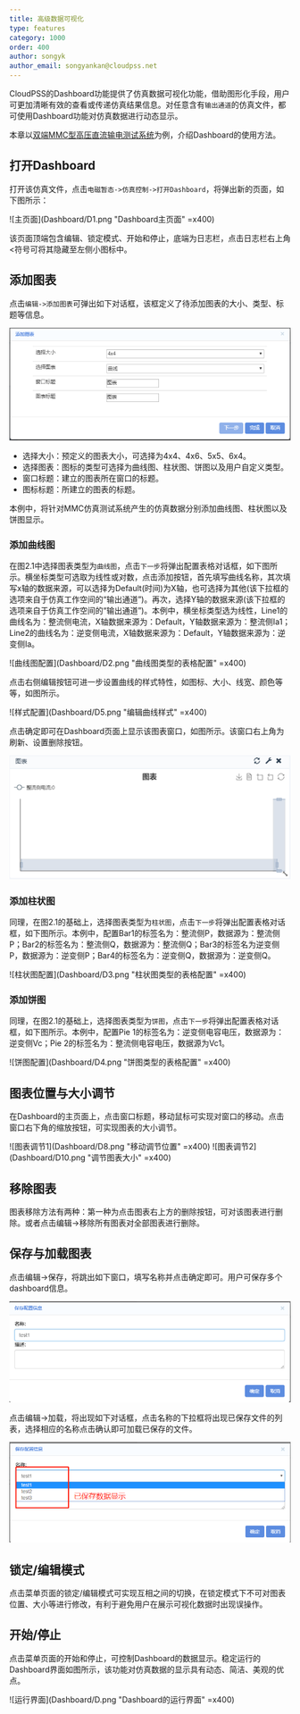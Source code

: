 ```yaml
---
title: 高级数据可视化
type: features
category: 1000
order: 400
author: songyk
author_email: songyankan@cloudpss.net
---
```


CloudPSS的Dashboard功能提供了仿真数据可视化功能，借助图形化手段，用户可更加清晰有效的查看或传递仿真结果信息。对任意含有`输出通道`的仿真文件，都可使用Dashboard功能对仿真数据进行动态显示。

本章以[双端MMC型高压直流输电测试系统](../examples/MMC.html)为例，介绍Dashboard的使用方法。

## 打开Dashboard

打开该仿真文件，点击`电磁暂态->仿真控制->打开Dashboard`，将弹出新的页面，如下图所示：

![主页面](Dashboard/D1.png "Dashboard主页面" =x400)

该页面顶端包含编辑、锁定模式、开始和停止，底端为日志栏，点击日志栏右上角<符号可将其隐藏至左侧小图标中。

## 添加图表

点击`编辑->添加图表`可弹出如下对话框，该框定义了待添加图表的大小、类型、标题等信息。

![添加图表](Dashboard/D6.png "添加图表对话框")

+ 选择大小：预定义的图表大小，可选择为4x4、4x6、5x5、6x4。
+ 选择图表：图标的类型可选择为曲线图、柱状图、饼图以及用户自定义类型。
+ 窗口标题：建立的图表所在窗口的标题。
+ 图标标题：所建立的图表的标题。

本例中，将针对MMC仿真测试系统产生的仿真数据分别添加曲线图、柱状图以及饼图显示。

### 添加曲线图

在图2.1中选择图表类型为`曲线图`，点击`下一步`将弹出配置表格对话框，如下图所示。横坐标类型可选取为线性或对数，点击添加按钮，首先填写曲线名称，其次填写x轴的数据来源，可以选择为Default(时间)为X轴，也可选择为其他(该下拉框的选项来自于仿真工作空间的“输出通道”)。再次，选择Y轴的数据来源(该下拉框的选项来自于仿真工作空间的“输出通道”)。本例中，横坐标类型选为线性，Line1的曲线名为：整流侧电流，X轴数据来源为：Default，Y轴数据来源为：整流侧Ia1；Line2的曲线名为：逆变侧电流，X轴数据来源为：Default，Y轴数据来源为：逆变侧Ia。

![曲线图配置](Dashboard/D2.png "曲线图类型的表格配置" =x400)

点击右侧编辑按钮可进一步设置曲线的样式特性，如图标、大小、线宽、颜色等等，如图所示。

![样式配置](Dashboard/D5.png "编辑曲线样式" =x400)

点击确定即可在Dashboard页面上显示该图表窗口，如图所示。该窗口右上角为刷新、设置删除按钮。

![图表窗口](Dashboard/D7.png "图表窗口")

### 添加柱状图

同理，在图2.1的基础上，选择图表类型为`柱状图`，点击`下一步`将弹出配置表格对话框，如下图所示。本例中，配置Bar1的标签名为：整流侧P，数据源为：整流侧P；Bar2的标签名为：整流侧Q，数据源为：整流侧Q；Bar3的标签名为逆变侧P，数据源为：逆变侧P；Bar4的标签名为：逆变侧Q，数据源为：逆变侧Q。

![柱状图配置](Dashboard/D3.png "柱状图类型的表格配置" =x400)

### 添加饼图

同理，在图2.1的基础上，选择图表类型为`饼图`，点击`下一步`将弹出配置表格对话框，如下图所示。本例中，配置Pie 1的标签名为：逆变侧电容电压，数据源为：逆变侧Vc；Pie 2的标签名为：整流侧电容电压，数据源为Vc1。

![饼图配置](Dashboard/D4.png "饼图类型的表格配置" =x400)


## 图表位置与大小调节

在Dashboard的主页面上，点击窗口标题，移动鼠标可实现对窗口的移动。点击窗口右下角的缩放按钮，可实现图表的大小调节。

![图表调节1](Dashboard/D8.png "移动调节位置" =x400)
![图表调节2](Dashboard/D10.png "调节图表大小" =x400)

## 移除图表

图表移除方法有两种：第一种为点击图表右上方的删除按钮，可对该图表进行删除。或者点击编辑->移除所有图表对全部图表进行删除。

## 保存与加载图表

点击编辑->保存，将跳出如下窗口，填写名称并点击确定即可。用户可保存多个dashboard信息。

![保存](Dashboard/D11.png "保存文件")

点击编辑->加载，将出现如下对话框，点击名称的下拉框将出现已保存文件的列表，选择相应的名称点击确认即可加载已保存的文件。

![加载](Dashboard/D12.png "加载文件")

## 锁定/编辑模式

点击菜单页面的锁定/编辑模式可实现互相之间的切换，在锁定模式下不可对图表位置、大小等进行修改，有利于避免用户在展示可视化数据时出现误操作。

## 开始/停止

点击菜单页面的开始和停止，可控制Dashboard的数据显示。稳定运行的Dashboard界面如图所示，该功能对仿真数据的显示具有动态、简洁、美观的优点。

![运行界面](Dashboard/D.png "Dashboard的运行界面" =x400)






